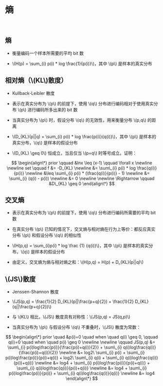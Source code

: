 <script type="text/javascript" src="http://cdn.mathjax.org/mathjax/latest/MathJax.js?config=default"></script>

# 熵

&nbsp;

## 熵

- 衡量编码一个样本所需要的平均 bit 数

- \\(H(p) = \sum_{i} p(i) * log \frac{1}{p(i)}\\)，其中 \\(p\\) 是样本的真实分布

## 相对熵（\\(KL\\)散度）

- Kullback-Leibler 散度

- 表示在真实分布为 \\(p\\) 的前提下，使用 \\(q\\) 分布进行编码相对于使用真实分布 \\(p\\) 进行编码所多出来的 bit 数

- 当真实分布为 \\(p\\) 时，假设分布 \\(q\\) 的无效性，用来衡量分布 \\(p,q\\) 的距离

- \\(D\_{KL}(p||q) = \sum_{i} p(i) * log \frac{p(i)}{q(i)}\\)，其中 \\(p\\) 是样本的真实分布，\\(q\\) 是样本的假设分布

- \\(D_{KL} \geq 0\\) 恒成立，当且仅当 \\(p=q\\) 时等号成立。证明：

$$
\begin{align\*}
prior \qquad &lnx \leq (x-1) \qquad \forall x \newline \newline
set \qquad f &= -D_{KL} \newline
&= \sum\_{i} p(i) * log \frac{q(i)}{p(i)} \newline
&\leq \sum\_{i} p(i) * (\frac{q(i)}{p(i)} - 1) \newline
&= \sum\_{i} (q(i) - p(i)) \newline
&= 0 \newline \newline
\Rightarrow \qquad &D\_{KL} \geq 0
\end{align\*}
$$

## 交叉熵

- 表示在真实分布为 \\(p\\) 的前提下，使用 \\(q\\) 分布进行编码所需要的平均 bit 数

- 在真实分布 \\(p\\) 已知的情况下，交叉熵与相对熵在行为上等价：都反应真实分布 \\(p\\) 和假设分布 \\(q\\) 的相似性

- \\(H(p,q) = \sum_{i}p(i) * log \frac {1} {q(i)}\\)，其中 \\(p\\) 是样本的真实分布，\\(q\\) 是样本的假设分布

- 由定义，交叉熵为熵与相对熵之和：\\(H(p,q) = H(p) + D_{KL}(p||q)\\)

## \\(JS\\)散度

- Jenssen-Shannon 散度

- \\(JS(p,q) = \frac{1}{2} D\_{KL}(p||\frac{p+q}{2}) + \frac{1}{2} D\_{KL}(q||\frac{p+q}{2})\\)

- 与 \\(KL\\) 相比，\\(JS\\) 散度具有对称性：\\(JS(p,q) = JS(q,p)\\)

- 当真实分布为 \\(p\\) 与假设分布 \\(q\\) 不重叠时，\\(JS\\) 散度为常数：

$$
\begin{align\*}
prior \quad &p(i)=0 \quad when \quad q(i) \geq 0, \qquad q(i)=0 \quad when \quad p(i) \geq 0 \newline \newline
\qquad JS(p,q) &= \sum\_{i} p(i)log\frac{p(i)}{\frac{p(i)+q(i)}{2}} + \sum\_{i} q(i)log\frac{q(i)}{\frac{p(i)+q(i)}{2}} \newline
&= log2\ \sum\_{i} p(i) + \sum\_{i} p(i)log\frac{p(i)}{p(i)+q(i)} + log2\ \sum\_{i} q(i) + \sum\_{i} q(i)log\frac{q(i)}{p(i)+q(i)} \newline
&= log4 + \sum\_{i} p(i)log\frac{p(i)}{p(i)+q(i)} + \sum\_{i} q(i)log\frac{q(i)}{p(i)+q(i)} \newline
&= log4 + \sum\_{i} p(i)log\frac{p(i)}{p(i)} + \sum\_{i} q(i)log\frac{q(i)}{q(i)} \newline
&= log4
\end{align\*}
$$